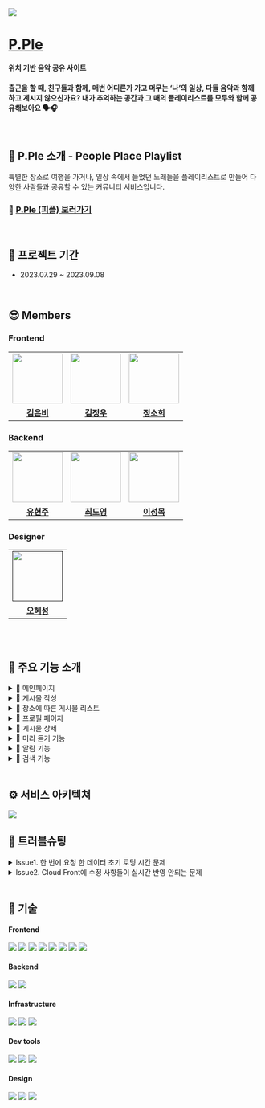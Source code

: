   <img src="https://file.notion.so/f/f/07023ed1-1f46-41e9-bb9a-4c2d8251cca4/6ce6c9ac-7c21-4c09-a3f2-8fecf97bed55/04.png?id=5a7b35ae-7602-42f6-8c1b-c2fa3b651084&table=block&spaceId=07023ed1-1f46-41e9-bb9a-4c2d8251cca4&expirationTimestamp=1694239200000&signature=_3pskICKYrPhQlVCmo7TGnorArOtlrFHGu9KTms2q5g&downloadName=04.png"/>
  
# [P.Ple](https://pple.today)

<b>위치 기반 음악 공유 사이트</b>

#### 출근을 할 때, 친구들과 함께, 매번 어디론가 가고 머무는 ‘나’의 일상, 다들 음악과 함께 하고 계시지 않으신가요? 내가 추억하는 공간과 그 때의 플레이리스트를 모두와 함께 공유해보아요 🗣️🎧

<br />

## 💜 P.Ple 소개 - People Place Playlist


특별한 장소로 여행을 가거나, 일상 속에서 들었던 노래들을 플레이리스트로 만들어 다양한 사람들과 공유할 수 있는 커뮤니티 서비스입니다.

### 🔗 **[P.Ple (피플) 보러가기](https://pple.today)**

<br />

## 📆 프로젝트 기간

-   2023.07.29 ~ 2023.09.08

<br />

## 😎 Members

### Frontend

<table>
  <tr>
    <td align="center"><a href="https://github.com/Aurora-in-Wonderland"><img src="https://avatars.githubusercontent.com/u/99107568?v=4" width="100px" /></a></td>
    <td align="center"><a href="https://github.com/ownage2"><img src="https://avatars.githubusercontent.com/u/121753617?v=4" 
    width="100px" /></a></td>
    <td align="center"><a href="https://github.com/heexohee"><img src="https://user-images.githubusercontent.com/90495580/169259379-a913dd30-fa7f-4309-af30-9bd94c9608a6.png" width="100px" /></a></td>
  </tr>
   <tr>
    <td align="center"><b><a href="https://github.com/Aurora-in-Wonderland">김은비</a></b></td>
    <td align="center"><b><a href="https://github.com/ownage2">김정우</a></b></td>
    <td align="center"><b><a href="https://github.com/heexohee">정소희</a></b></td>
  </tr>
</table>

### Backend

<table>

  <tr>
    <td align="center"><a href="https://github.com/hyunJuS2"><img src="https://avatars.githubusercontent.com/u/134916809?v=4" width="100px" /></a></td>
    <td align="center"><a href="https://github.com/mabyoungg"><img src="https://avatars.githubusercontent.com/u/131260371?v=4" 
    width="100px" /></a></td>
    <td align="center"><a href="https://github.com/REWELLGOM"><img src="https://avatars.githubusercontent.com/u/129605750?v=4" width="100px" /></a></td>
  </tr>
   <tr>
    <td align="center"><b><a href="https://github.com/hyunJuS2">유현주</a></b></td>
    <td align="center"><b><a href="https://github.com/mabyoungg">최도영</a></b></td>
    <td align="center"><b><a href="https://github.com/REWELLGOM">이성목</a></b></td>
  </tr>
</table>

### Designer

<table>

  <tr>
    <td align="center"><a href=""><img src="https://user-images.githubusercontent.com/90495580/169259379-a913dd30-fa7f-4309-af30-9bd94c9608a6.png" width="100px" /></a>
   
  </tr>
   <tr>
    <td align="center"><b><a href="https://github.com/Aurora-in-Wonderland">오혜성</a></b></td>
  </tr>
</table>

<br/>
<br/>

## 💜 주요 기능 소개

<details>
<summary>📌 메인페이지</summary>

-   인기 포스팅, 추천 플레이리스트 등 P.Ple의 주 컨텐츠들을 확인할 수 있습니다.
<table>
  <tr>
    <td align="center"><img src="https://file.notion.so/f/f/07023ed1-1f46-41e9-bb9a-4c2d8251cca4/44775701-f78f-4541-8277-a8488c446f52/%E1%84%86%E1%85%A9%E1%86%A8_%E1%84%92%E1%85%A9%E1%86%B701.png?id=3ab67afe-993b-4d4d-9a77-2cfe69c2df66&table=block&spaceId=07023ed1-1f46-41e9-bb9a-4c2d8251cca4&expirationTimestamp=1694232000000&signature=g4nmsgH0dNXW0hf_y-HgRjqGUML3U0NQsYf4j7d62XQ&downloadName=%E1%84%86%E1%85%A9%E1%86%A8_%E1%84%92%E1%85%A9%E1%86%B701.png" width="100%" /></a></td>
    <td align="center"><img src="https://file.notion.so/f/f/07023ed1-1f46-41e9-bb9a-4c2d8251cca4/b7d0b4bc-6bfb-44e7-91f9-8ad650513e31/%E1%84%86%E1%85%A9%E1%86%A8_%E1%84%92%E1%85%A9%E1%86%B702.png?id=ce5e0996-5c1f-4e06-8ebe-4190dc8236f4&table=block&spaceId=07023ed1-1f46-41e9-bb9a-4c2d8251cca4&expirationTimestamp=1694232000000&signature=tag667tw4xeBp0Nl5FBjNospmBvcPHlPlibOrKJPlYI&downloadName=%E1%84%86%E1%85%A9%E1%86%A8_%E1%84%92%E1%85%A9%E1%86%B702.png" width="100%" /></a></td>
    <td align="center"><img src="https://file.notion.so/f/f/07023ed1-1f46-41e9-bb9a-4c2d8251cca4/df980c54-5558-4f08-a56d-0d3ef4027a84/%E1%84%86%E1%85%A9%E1%86%A8_%E1%84%92%E1%85%A9%E1%86%B703.png?id=25297b48-9898-4941-a853-b9254b51c3a8&table=block&spaceId=07023ed1-1f46-41e9-bb9a-4c2d8251cca4&expirationTimestamp=1694232000000&signature=EswMjY7I7GsyxOPdxlpCJ-GLAgyOAoPfGVOYnvz-5K8&downloadName=%E1%84%86%E1%85%A9%E1%86%A8_%E1%84%92%E1%85%A9%E1%86%B703.png" width="100%" /></a></td>   
  </tr>
</table>
</details>

<details>
<summary>📌 게시물 작성</summary>

-   장소 검색, 노래 검색을 이용해 해당 장소에 어울리는 플레이 리스트를 담아 게시물을 작성할 수 있습니다.
<table>
  <tr>
    <td align="center"><img src="https://file.notion.so/f/f/07023ed1-1f46-41e9-bb9a-4c2d8251cca4/5a413cf0-d3f3-4fff-b6d6-51e1d59dd443/%E1%84%86%E1%85%A9%E1%86%A8_%E1%84%80%E1%85%A6%E1%84%89%E1%85%B5%E1%84%86%E1%85%AE%E1%86%AF%E1%84%8C%E1%85%A1%E1%86%A8%E1%84%89%E1%85%A5%E1%86%BC01_2.png?id=f2491227-1458-4685-922a-df94c975f39b&table=block&spaceId=07023ed1-1f46-41e9-bb9a-4c2d8251cca4&expirationTimestamp=1694232000000&signature=ZcrwpoefCDKbMspix5BkQypCdvCRNj46B6mBLfxyMBY&downloadName=%E1%84%86%E1%85%A9%E1%86%A8_%E1%84%80%E1%85%A6%E1%84%89%E1%85%B5%E1%84%86%E1%85%AE%E1%86%AF%E1%84%8C%E1%85%A1%E1%86%A8%E1%84%89%E1%85%A5%E1%86%BC01_2.png" width="100%" /></a></td>
    <td align="center"><img src="https://file.notion.so/f/f/07023ed1-1f46-41e9-bb9a-4c2d8251cca4/b88efbd9-1eaa-41b4-9e69-dd8278214efe/%E1%84%86%E1%85%A9%E1%86%A8_%E1%84%8C%E1%85%B5%E1%84%83%E1%85%A9%E1%84%91%E1%85%A6%E1%84%8B%E1%85%B5%E1%84%8C%E1%85%B5_%E1%84%91%E1%85%B5%E1%86%AB_2.png?id=2df42b6c-0400-46a3-a200-06100de75cfb&table=block&spaceId=07023ed1-1f46-41e9-bb9a-4c2d8251cca4&expirationTimestamp=1694232000000&signature=P0l6Zep4wwUjEcGhB4uDaOAuSaYkKrEtl4hfpXGMZIw&downloadName=%E1%84%86%E1%85%A9%E1%86%A8_%E1%84%8C%E1%85%B5%E1%84%83%E1%85%A9%E1%84%91%E1%85%A6%E1%84%8B%E1%85%B5%E1%84%8C%E1%85%B5_%E1%84%91%E1%85%B5%E1%86%AB_2.png" width="100%" /></a></td>
    <td align="center"><img src="https://file.notion.so/f/f/07023ed1-1f46-41e9-bb9a-4c2d8251cca4/c726f297-75e8-418b-8640-f288ce0a8a5a/%E1%84%86%E1%85%A9%E1%86%A8_%E1%84%80%E1%85%A6%E1%84%89%E1%85%B5%E1%84%86%E1%85%AE%E1%86%AF%E1%84%8C%E1%85%A1%E1%86%A8%E1%84%89%E1%85%A5%E1%86%BC_03_2.png?id=128b8d87-49c5-40e4-8096-b5b09df1f484&table=block&spaceId=07023ed1-1f46-41e9-bb9a-4c2d8251cca4&expirationTimestamp=1694232000000&signature=Q8cjhBaaAf_4fNEmRZBNSLMMqFNMbWSse-whsQcR_wU&downloadName=%E1%84%86%E1%85%A9%E1%86%A8_%E1%84%80%E1%85%A6%E1%84%89%E1%85%B5%E1%84%86%E1%85%AE%E1%86%AF%E1%84%8C%E1%85%A1%E1%86%A8%E1%84%89%E1%85%A5%E1%86%BC_03_2.png" width="100%" /></a></td>
    <td align="center"><img src="https://file.notion.so/f/f/07023ed1-1f46-41e9-bb9a-4c2d8251cca4/31828d6e-70b5-44d4-ac3a-8bdc765074dc/%E1%84%86%E1%85%A9%E1%86%A8_%E1%84%80%E1%85%A6%E1%84%89%E1%85%B5%E1%84%86%E1%85%AE%E1%86%AF%E1%84%8C%E1%85%A1%E1%86%A8%E1%84%89%E1%85%A5%E1%86%BC_04_2.png?id=eb0132bf-d382-445d-8938-ebc5a20b2170&table=block&spaceId=07023ed1-1f46-41e9-bb9a-4c2d8251cca4&expirationTimestamp=1694232000000&signature=fOHqHoBfBTQ4GLMAfo-5oDAQNu7zw7ziYHdLQFQf_OE&downloadName=%E1%84%86%E1%85%A9%E1%86%A8_%E1%84%80%E1%85%A6%E1%84%89%E1%85%B5%E1%84%86%E1%85%AE%E1%86%AF%E1%84%8C%E1%85%A1%E1%86%A8%E1%84%89%E1%85%A5%E1%86%BC_04_2.png" width="100%" /></a></td>
  </tr>
</table>
</details>

<details>
<summary>📌 장소에 따른 게시물 리스트</summary>

-   GPS 기능을 통해 현재 내 위치 주변이나 특정 장소를 검색하여 그 주변의 작성된 게시물을 확인할 수 있습니다.

<table>
  <tr>
    <td align="center"><img src="https://file.notion.so/f/f/07023ed1-1f46-41e9-bb9a-4c2d8251cca4/5a413cf0-d3f3-4fff-b6d6-51e1d59dd443/%E1%84%86%E1%85%A9%E1%86%A8_%E1%84%80%E1%85%A6%E1%84%89%E1%85%B5%E1%84%86%E1%85%AE%E1%86%AF%E1%84%8C%E1%85%A1%E1%86%A8%E1%84%89%E1%85%A5%E1%86%BC01_2.png?id=f2491227-1458-4685-922a-df94c975f39b&table=block&spaceId=07023ed1-1f46-41e9-bb9a-4c2d8251cca4&expirationTimestamp=1694232000000&signature=ZcrwpoefCDKbMspix5BkQypCdvCRNj46B6mBLfxyMBY&downloadName=%E1%84%86%E1%85%A9%E1%86%A8_%E1%84%80%E1%85%A6%E1%84%89%E1%85%B5%E1%84%86%E1%85%AE%E1%86%AF%E1%84%8C%E1%85%A1%E1%86%A8%E1%84%89%E1%85%A5%E1%86%BC01_2.png" width="100%" /></a></td>
    <td align="center"><img src="https://file.notion.so/f/f/07023ed1-1f46-41e9-bb9a-4c2d8251cca4/b88efbd9-1eaa-41b4-9e69-dd8278214efe/%E1%84%86%E1%85%A9%E1%86%A8_%E1%84%8C%E1%85%B5%E1%84%83%E1%85%A9%E1%84%91%E1%85%A6%E1%84%8B%E1%85%B5%E1%84%8C%E1%85%B5_%E1%84%91%E1%85%B5%E1%86%AB_2.png?id=2df42b6c-0400-46a3-a200-06100de75cfb&table=block&spaceId=07023ed1-1f46-41e9-bb9a-4c2d8251cca4&expirationTimestamp=1694232000000&signature=P0l6Zep4wwUjEcGhB4uDaOAuSaYkKrEtl4hfpXGMZIw&downloadName=%E1%84%86%E1%85%A9%E1%86%A8_%E1%84%8C%E1%85%B5%E1%84%83%E1%85%A9%E1%84%91%E1%85%A6%E1%84%8B%E1%85%B5%E1%84%8C%E1%85%B5_%E1%84%91%E1%85%B5%E1%86%AB_2.png" width="100%" /></a></td>
   
  </tr>
   <!-- <tr>
    <td align="center"><b>메인페이지1</b></td>
    <td align="center"><b>오혜성</b></td>
    <td align="center"><b>오혜성</b></td>
  </tr> -->
</table>

-   GPS 기능을 통해 현재 내 위치 주변이나 특정 장소를 검색하여 그 주변의 작성된 게시물을 확인할 수 있습니다.
</details>

<details>
<summary>📌 프로필 페이지</summary>

-   내 프로필과 회원 정보를 수정할 수 있고, 내 포스팅, 팔로워, 댓글 등을 한 눈에 보고 관리할 수 있습니다.
-   다른 사람의 프로필의 경우 포스팅, 팔로워를 확인할 수 있습니다.

<table>
  <tr>
    <td align="center"><img src="https://file.notion.so/f/f/07023ed1-1f46-41e9-bb9a-4c2d8251cca4/7ccf3fdc-01cc-4b1d-9e22-a3e4968c4d6e/%E1%84%86%E1%85%A1%E1%84%8B%E1%85%B5%E1%84%91%E1%85%A6%E1%84%8B%E1%85%B5%E1%84%8C%E1%85%B5_%E1%84%89%E1%85%A1%E1%86%BC%E1%84%89%E1%85%A6_%E1%84%91%E1%85%B5%E1%84%91%E1%85%B3%E1%86%AF%E1%84%85%E1%85%A5.png?id=99822b1e-173d-418b-9d4f-b41444b19147&table=block&spaceId=07023ed1-1f46-41e9-bb9a-4c2d8251cca4&expirationTimestamp=1694232000000&signature=puXKnySAjbdCT_v3dmcvzeUAtKBfde9NkolXH28IlSI&downloadName=%E1%84%86%E1%85%A1%E1%84%8B%E1%85%B5%E1%84%91%E1%85%A6%E1%84%8B%E1%85%B5%E1%84%8C%E1%85%B5_%E1%84%89%E1%85%A1%E1%86%BC%E1%84%89%E1%85%A6_%E1%84%91%E1%85%B5%E1%84%91%E1%85%B3%E1%86%AF%E1%84%85%E1%85%A5.png" width="100%" /></a></td>
    <td align="center"><img src="https://file.notion.so/f/f/07023ed1-1f46-41e9-bb9a-4c2d8251cca4/475f6153-cd46-4532-9f26-d35f5ccd2c2d/%E1%84%86%E1%85%A1%E1%84%8B%E1%85%B5%E1%84%91%E1%85%A6%E1%84%8B%E1%85%B5%E1%84%8C%E1%85%B5_%E1%84%89%E1%85%A1%E1%86%BC%E1%84%89%E1%85%A6_%E1%84%83%E1%85%A2%E1%86%BA%E1%84%80%E1%85%B3%E1%86%AF.png?id=0529f24e-f676-4f16-8329-2099c390a7a9&table=block&spaceId=07023ed1-1f46-41e9-bb9a-4c2d8251cca4&expirationTimestamp=1694232000000&signature=93AHoD-lzG-hDMlZW4Kxln-Qd6LU5CXu9LWg4i2iMEY&downloadName=%E1%84%86%E1%85%A1%E1%84%8B%E1%85%B5%E1%84%91%E1%85%A6%E1%84%8B%E1%85%B5%E1%84%8C%E1%85%B5_%E1%84%89%E1%85%A1%E1%86%BC%E1%84%89%E1%85%A6_%E1%84%83%E1%85%A2%E1%86%BA%E1%84%80%E1%85%B3%E1%86%AF.png" width="100%" /></a></td>
    <td align="center"><img src="https://file.notion.so/f/f/07023ed1-1f46-41e9-bb9a-4c2d8251cca4/a866a81a-4c93-4a87-939e-06f0fdc4a14a/%E1%84%86%E1%85%A9%E1%86%A8_%E1%84%91%E1%85%B3%E1%84%85%E1%85%A9%E1%84%91%E1%85%B5%E1%86%AF%E1%84%89%E1%85%AE%E1%84%8C%E1%85%A5%E1%86%BC.png?id=92c3b82e-a00d-403a-b0a2-7f4cdcf30099&table=block&spaceId=07023ed1-1f46-41e9-bb9a-4c2d8251cca4&expirationTimestamp=1694232000000&signature=vxI6_oAR-d8h1Nc4hjJUTdhbfHJZNcBwRV9diB9l1W8&downloadName=%E1%84%86%E1%85%A9%E1%86%A8_%E1%84%91%E1%85%B3%E1%84%85%E1%85%A9%E1%84%91%E1%85%B5%E1%86%AF%E1%84%89%E1%85%AE%E1%84%8C%E1%85%A5%E1%86%BC.png" width="100%" /></a></td>
   
  </tr>
</table>
<table>
  <tr>
    <td align="center"><img src="https://file.notion.so/f/f/07023ed1-1f46-41e9-bb9a-4c2d8251cca4/bd159fc3-3df2-4722-aa77-b0ae84a8cf04/%E1%84%86%E1%85%A9%E1%86%A8_%E1%84%86%E1%85%A1%E1%84%8B%E1%85%B5%E1%84%91%E1%85%A6%E1%84%8B%E1%85%B5%E1%84%8C%E1%85%B5_01.png?id=2f080183-709f-4614-9cad-60f264a9496e&table=block&spaceId=07023ed1-1f46-41e9-bb9a-4c2d8251cca4&expirationTimestamp=1694232000000&signature=GmrGmi2Sd2iE-kpoeuxUT2YjU_8jOEEdHfZG23ZUeAM&downloadName=%E1%84%86%E1%85%A9%E1%86%A8_%E1%84%86%E1%85%A1%E1%84%8B%E1%85%B5%E1%84%91%E1%85%A6%E1%84%8B%E1%85%B5%E1%84%8C%E1%85%B5_01.png" width="100%" /></a></td>
    <td align="center"><img src="https://file.notion.so/f/f/07023ed1-1f46-41e9-bb9a-4c2d8251cca4/2e4cca0d-0806-4e49-8f73-340d580604cb/%E1%84%86%E1%85%A9%E1%86%A8_%E1%84%86%E1%85%A1%E1%84%8B%E1%85%B5%E1%84%91%E1%85%A6%E1%84%8B%E1%85%B5%E1%84%8C%E1%85%B502.png?id=3291d8e3-32d4-428b-97c1-d261c96677c1&table=block&spaceId=07023ed1-1f46-41e9-bb9a-4c2d8251cca4&expirationTimestamp=1694232000000&signature=2UMOTpcL-ngge_Kdx_cPkmYw_1e3r2yZrKatcj1j3wQ&downloadName=%E1%84%86%E1%85%A9%E1%86%A8_%E1%84%86%E1%85%A1%E1%84%8B%E1%85%B5%E1%84%91%E1%85%A6%E1%84%8B%E1%85%B5%E1%84%8C%E1%85%B502.png" width="100%" /></a></td>
    <td align="center"><img src="https://file.notion.so/f/f/07023ed1-1f46-41e9-bb9a-4c2d8251cca4/c77879a4-e44f-41ef-ba12-8f39a8dc694f/%E1%84%86%E1%85%A9%E1%86%A8_%E1%84%86%E1%85%A1%E1%84%8B%E1%85%B5%E1%84%91%E1%85%A6%E1%84%8B%E1%85%B5%E1%84%8C%E1%85%B5_03.png?id=e7c0e7b5-2270-4643-8f34-ce836a32fb97&table=block&spaceId=07023ed1-1f46-41e9-bb9a-4c2d8251cca4&expirationTimestamp=1694232000000&signature=iWiFl2bQInLUk_uYiUkRD1VgkI2YswSV7ah8CQeuVms&downloadName=%E1%84%86%E1%85%A9%E1%86%A8_%E1%84%86%E1%85%A1%E1%84%8B%E1%85%B5%E1%84%91%E1%85%A6%E1%84%8B%E1%85%B5%E1%84%8C%E1%85%B5_03.png" width="100%" /></a></td>
  </tr>
</table>
</details>

<details>
<summary>📌 게시물 상세</summary>

-   게시물의 상세 내용을 확인하고 댓글을 남겨 다른 사람과 의견을 공유할 수 있습니다.

<table>
  <tr>
    <td align="center"><img src="https://file.notion.so/f/f/07023ed1-1f46-41e9-bb9a-4c2d8251cca4/2dce2a56-8b0d-42c3-8058-012211d4329c/%E1%84%86%E1%85%A9%E1%86%A8_%E1%84%80%E1%85%A6%E1%84%89%E1%85%B5%E1%84%86%E1%85%AE%E1%86%AF%E1%84%89%E1%85%A1%E1%86%BC%E1%84%89%E1%85%A6.png?id=01915fd2-4ace-417b-9023-ae8b8dbf59ed&table=block&spaceId=07023ed1-1f46-41e9-bb9a-4c2d8251cca4&expirationTimestamp=1694232000000&signature=jrFbPkWW5rIU_L4XePWdI4NCPhR7AU7wxQPuahVLVuA&downloadName=%E1%84%86%E1%85%A9%E1%86%A8_%E1%84%80%E1%85%A6%E1%84%89%E1%85%B5%E1%84%86%E1%85%AE%E1%86%AF%E1%84%89%E1%85%A1%E1%86%BC%E1%84%89%E1%85%A6.png" width="100%" /></a></td>
    <td align="center"><img src="https://file.notion.so/f/f/07023ed1-1f46-41e9-bb9a-4c2d8251cca4/6bd99654-ac14-4f5b-8b62-eb91048a33e2/%E1%84%86%E1%85%A9%E1%86%A8_%E1%84%83%E1%85%A2%E1%86%BA%E1%84%80%E1%85%B3%E1%86%AF.png?id=b0cfb202-8467-499f-a19d-5a900cd0d457&table=block&spaceId=07023ed1-1f46-41e9-bb9a-4c2d8251cca4&expirationTimestamp=1694232000000&signature=QntvxUSMEh6MspRhc82MmuS_dK3mR3saRDQpM7GFEdE&downloadName=%E1%84%86%E1%85%A9%E1%86%A8_%E1%84%83%E1%85%A2%E1%86%BA%E1%84%80%E1%85%B3%E1%86%AF.png" width="100%" /></a></td>   
  </tr>
</table>

-   마음에 드는 게시물에 좋아요를 하거나 작성자를 팔로우 할 수 있습니다.
</details>
<details>
<summary>📌 미리 듣기 기능</summary>

-   음악을 선택하면 Spotify에서 제공하는 30초 미리 듣기를 들을 수 있습니다.

<table>
  <tr>
    <td align="center"><img src="https://file.notion.so/f/f/07023ed1-1f46-41e9-bb9a-4c2d8251cca4/568409fa-3705-4a4e-aa9a-8054181b4875/%EB%AA%A9_%EB%AF%B8%EB%A6%AC%EB%93%A3%EA%B8%B0.png?id=2066e8c6-62df-40c4-91e7-c3a5a5303f6b&table=block&spaceId=07023ed1-1f46-41e9-bb9a-4c2d8251cca4&expirationTimestamp=1694232000000&signature=uqjQ-w6CVyxO7aFnXIuQBZ69vSDtI6DcxUOaVJ-QL5A&downloadName=%EB%AA%A9_%EB%AF%B8%EB%A6%AC%EB%93%A3%EA%B8%B0.png" width="50%" /></a></td>
  </tr>
</table>

-   한 번 더 음악을 선택하면 Spotify 사이트로 이동합니다.
</details>
<details>
<summary>📌 알림 기능</summary>

-   로그인한 유저는 팔로우를 받거나 작성한 글에 다른 유저가 좋아요, 댓글 작성을 하면 알림을 받을 수 있습니다.

<table>
  <tr>
    <td align="center"><img src="https://file.notion.so/f/f/07023ed1-1f46-41e9-bb9a-4c2d8251cca4/74fb411a-e87d-4158-95d6-4aecbd606989/Untitled.png?id=aa143c4f-920d-4d69-b92e-27fbe43e664a&table=block&spaceId=07023ed1-1f46-41e9-bb9a-4c2d8251cca4&expirationTimestamp=1694232000000&signature=5L2IZQWjZ2akxDjp8MtOR2kwSx6ALg7P3PsqSfm2O0g&downloadName=Untitled.png" width="100%" /></a></td>
    <td align="center"><img src="https://file.notion.so/f/f/07023ed1-1f46-41e9-bb9a-4c2d8251cca4/d8b0de8f-159c-4255-873e-d1aebccc8110/%EB%AA%A9_%EC%95%8C%EB%A6%BC_%ED%8C%94%EB%A1%9C%EC%9A%B0.png?id=2e2af10c-5503-45bb-8f07-71a6c70753e9&table=block&spaceId=07023ed1-1f46-41e9-bb9a-4c2d8251cca4&expirationTimestamp=1694232000000&signature=DSbqewffZgGOSF5bKL5ALk-7WLBYBZMeNtXDjYFQrBQ&downloadName=%EB%AA%A9_%EC%95%8C%EB%A6%BC_%ED%8C%94%EB%A1%9C%EC%9A%B0.png" width="100%" /></a></td>
  </tr>
</table>
</details>
<details>
<summary>📌 검색 기능</summary>

-   추천 포스팅, 인기 플레이스, 카테고리 별 인기 있는 노래, 인기 검색어를 확인할 수 있습니다.
-   검색어를 입력하여 관련된 포스팅, 플레이스, 음악, 피플러를 찾아볼 수 있습니다.

<table>
  <tr>
    <td align="center"><img src="https://file.notion.so/f/f/07023ed1-1f46-41e9-bb9a-4c2d8251cca4/e37e81ff-a096-482c-8d13-664f6a038eec/%E1%84%86%E1%85%A9%E1%86%A8_%E1%84%80%E1%85%A5%E1%86%B7%E1%84%89%E1%85%A2%E1%86%A801.png?id=6532e785-a639-4023-8533-a765414683c2&table=block&spaceId=07023ed1-1f46-41e9-bb9a-4c2d8251cca4&expirationTimestamp=1694232000000&signature=g6wzmSPA8hogPWQTnZqAOx0sSkXCH0c2dR37Dtzl7jQ&downloadName=%E1%84%86%E1%85%A9%E1%86%A8_%E1%84%80%E1%85%A5%E1%86%B7%E1%84%89%E1%85%A2%E1%86%A801.png" width="100%" /></a></td>
    <td align="center"><img src="https://file.notion.so/f/f/07023ed1-1f46-41e9-bb9a-4c2d8251cca4/80bedeba-5dc6-4fb6-93d4-410c4cab1685/%E1%84%86%E1%85%A9%E1%86%A8_%E1%84%80%E1%85%A5%E1%86%B7%E1%84%89%E1%85%A2%E1%86%A802.png?id=cf3bc042-84b0-4f54-a5c3-e6eb1b7eb7c2&table=block&spaceId=07023ed1-1f46-41e9-bb9a-4c2d8251cca4&expirationTimestamp=1694232000000&signature=VDTBbAfzZNhI2GNpddQqTxk-H0Ccr-DxOfT6vVLixP0&downloadName=%E1%84%86%E1%85%A9%E1%86%A8_%E1%84%80%E1%85%A5%E1%86%B7%E1%84%89%E1%85%A2%E1%86%A802.png" width="100%" /></a></td>
    <td align="center"><img src="https://file.notion.so/f/f/07023ed1-1f46-41e9-bb9a-4c2d8251cca4/26892a46-1df2-4396-af93-35a4ad113816/%E1%84%86%E1%85%A9%E1%86%A8_%E1%84%80%E1%85%A5%E1%86%B7%E1%84%89%E1%85%A2%E1%86%A8_%E1%84%89%E1%85%AE%E1%86%AB%E1%84%8B%E1%85%B1%E1%84%8B%E1%85%A9%E1%84%91%E1%85%B3%E1%86%AB.png?id=76c1c51e-c097-4298-93ab-090a3ba6f8fc&table=block&spaceId=07023ed1-1f46-41e9-bb9a-4c2d8251cca4&expirationTimestamp=1694232000000&signature=8BdZWRA5zz9DV3bG6ynce1ZQPvdTI-4IFxy10dgvzyA&downloadName=%E1%84%86%E1%85%A9%E1%86%A8_%E1%84%80%E1%85%A5%E1%86%B7%E1%84%89%E1%85%A2%E1%86%A8_%E1%84%89%E1%85%AE%E1%86%AB%E1%84%8B%E1%85%B1%E1%84%8B%E1%85%A9%E1%84%91%E1%85%B3%E1%86%AB.png" width="100%" /></a></td>
  </tr>
</table>
</details>

<br />

## ⚙️ 서비스 아키텍쳐

<img src="https://file.notion.so/f/f/07023ed1-1f46-41e9-bb9a-4c2d8251cca4/8dd8a975-6cbf-4686-b56c-0f39a18a830b/11111.png?id=de6c44b3-20d3-4dca-8adf-ce7e5d75a8e7&table=block&spaceId=07023ed1-1f46-41e9-bb9a-4c2d8251cca4&expirationTimestamp=1694232000000&signature=bsFTo5_veSeL8CCAuUCk4-ELV6FhhBQCuF1FflUvVdk&downloadName=11111.png">

<br>

## 🔫 트러블슈팅

<details>
<summary> Issue1. 한 번에 요청 한 데이터 초기 로딩 시간 문제 </summary>

문제 : 메인 페이지에서 많은 컨텐츠에 대한 요청을 한꺼번에 해서 초기 로딩 시간이 긴 문제

시도 : 로딩 스켈레톤을 적용해 사용자 경험 개선
→ 근본적인 문제인 로딩 시간을 개선하지 못함

해결 : 컨텐츠 각 요소 별로 API 요청 분리<br>
→ Intersection Observer API를 사용해 Lazy Loading 구현<br>
화면에 보이지 않는 요소들에 대한 요청 X<br>
→ 초기 로딩 시간 개선

</details>

<details>
<summary> Issue2. Cloud Front에 수정 사항들이 실시간 반영 안되는 문제 </summary>

문제 : Cloud Front에 수정 사항들이 실시간 반영 안되는 문제

시도 : 공식 배포 전까지 캐시 정책 CachingDisabled 설정

해결 : 무효화 생성해 적용 or 캐시 정책을 만들어 원하는 TTL 설정

</details>

<br />

## 🐰 기술

#### Frontend

<p>
  <img src="https://img.shields.io/badge/React-61DAFB?style=for-the-badge&logo=React&logoColor=black">
  <img src="https://img.shields.io/badge/typescript-blue?style=for-the-badge&logo=typescript&logoColor=white">
  <img src="https://img.shields.io/badge/axios-007CE2?style=for-the-badge&logo=axios&logoColor=white" >
  <img src="https://img.shields.io/badge/React_Router-CA4245?style=for-the-badge&logo=react-router&logoColor=white">
  <img src="https://img.shields.io/badge/redux-%23593d88.svg?style=for-the-badge&logo=redux&logoColor=white" >
  <img src="https://img.shields.io/badge/styled--components-DB7093?style=for-the-badge&logo=styled-components&logoColor=white" >
    <img src="https://img.shields.io/badge/AWS-%23FF9900.svg?style=for-the-badge&logo=amazon-aws&logoColor=white" /> 
      <img src="https://img.shields.io/badge/React_Query-CA4245?style=for-the-badge&logo=reactquery-aws&logoColor=white" /> 
</p>

#### Backend

<p>

<img src="https://img.shields.io/badge/Spring Boot-6DB33F?style=for-the-badge&logo=Spring Boot&logoColor=yellow">
<img src="https://img.shields.io/badge/Spring-White?style=for-the-badge&logo=Spring&logoColor=yellow">

 
</p>

#### Infrastructure

<p>
  <img src="https://img.shields.io/badge/AWS-%23FF9900.svg?style=for-the-badge&logo=amazon-aws&logoColor=white" > 
  <img src="https://img.shields.io/badge/Cloud Front-CA4245?style=for-the-badge&logoColor=white">
  <img src="https://img.shields.io/badge/route53-F7A81B?style=for-the-badge&logo=route53&logoColor=white">
  
</p>

#### Dev tools

<p> 
  <img src="https://img.shields.io/badge/Visual%20Studio%20Code-0078d7.svg?style=for-the-badge&logo=visual-studio-code&logoColor=white">
  <img src="https://img.shields.io/badge/git-%23F05033.svg?style=for-the-badge&logo=git&logoColor=white">
  <img src="https://img.shields.io/badge/github-%23121011.svg?style=for-the-badge&logo=github&logoColor=white">
</p>

#### Design

<p>
  <img src="https://img.shields.io/badge/Figma-F24E1E?style=for-the-badge&logo=Figma&logoColor=white"/>
  <img src="https://img.shields.io/badge/Adobe Illustrator-FF9A00?style=for-the-badge&logo=Adobe Illustrator&logoColor=white"/>
  <img src="https://img.shields.io/badge/Adobe Photoshop-31A8FF?style=for-the-badge&logo=Adobe Photoshop&logoColor=white"/>
</p>
